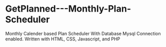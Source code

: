 # GetPlanned---Monthly-Plan-Scheduler
Monthly Calender based Plan Scheduler With Database Mysql Connection enabled. Written with HTML, CSS, Javascript, and PHP
